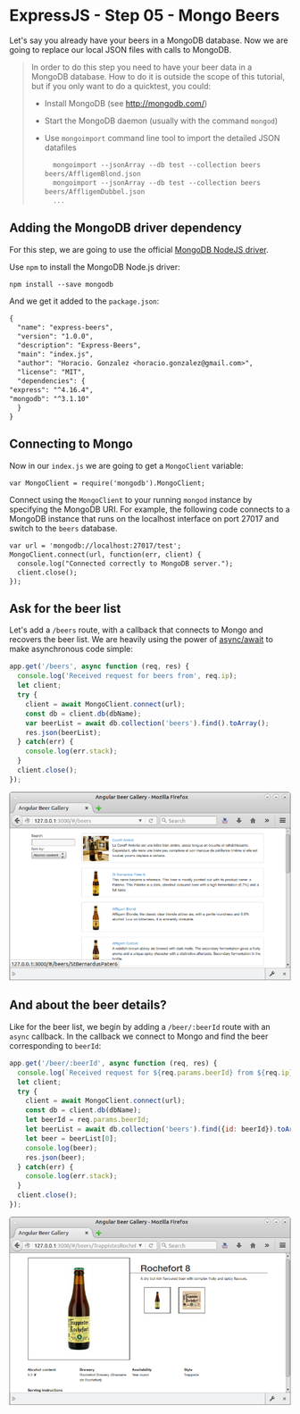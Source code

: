 # ExpressJS - Step 05 - Mongo Beers

Let's say you already have your beers in a MongoDB database. Now we are going to replace our local JSON files with calls to MongoDB.

> In order to do this step you need to have your beer data in a MongoDB database.
> How to do it is outside the scope of this tutorial, but if you only want to do a quicktest, you could:
>
> - Install MongoDB (see http://mongodb.com/)
> - Start the MongoDB daemon (usually with the command `mongod`)
> - Use `mongoimport` command line tool to import the detailed JSON datafiles
>
>    ```
>      mongoimport --jsonArray --db test --collection beers beers/AffligemBlond.json
>      mongoimport --jsonArray --db test --collection beers beers/AffligemDubbel.json
>      ...
>   ```   


## Adding the MongoDB driver dependency

For this step, we are going to use the official [MongoDB NodeJS driver](http://docs.mongodb.org/ecosystem/drivers/node-js).

Use `npm` to install the MongoDB Node.js driver:

    npm install --save mongodb

And we get it added to the `package.json`:  

    {
      "name": "express-beers",
      "version": "1.0.0",
      "description": "Express-Beers",
      "main": "index.js",
      "author": "Horacio. Gonzalez <horacio.gonzalez@gmail.com>",
      "license": "MIT",
      "dependencies": {
    "express": "^4.16.4",
    "mongodb": "^3.1.10"
      }
    }

## Connecting to Mongo

Now in our `index.js` we are going to get a `MongoClient` variable:

    var MongoClient = require('mongodb').MongoClient;


Connect using the `MongoClient` to your running `mongod` instance by specifying the MongoDB URI. For example, the following code connects to a MongoDB instance that runs on the localhost interface on port 27017 and switch to the `beers` database.

    var url = 'mongodb://localhost:27017/test';
    MongoClient.connect(url, function(err, client) {
      console.log("Connected correctly to MongoDB server.");
      client.close();
    });


## Ask for the beer list

Let's add a  `/beers` route, with a callback that connects to Mongo and recovers the beer list. 
We are heavily using the power of [async/await](https://developer.mozilla.org/en-US/docs/Web/JavaScript/Reference/Statements/async_function) to make asynchronous code simple:

```js
app.get('/beers', async function (req, res) {
  console.log('Received request for beers from', req.ip);
  let client;
  try {  
    client = await MongoClient.connect(url);
    const db = client.db(dbName);
    var beerList = await db.collection('beers').find().toArray();
    res.json(beerList);
  } catch(err) {
    console.log(err.stack);
  }
  client.close();
});
```

![Beer list](/assets/step-05-beerlist.png)


## And about the beer details?

Like for the beer list, we begin by adding a `/beer/:beerId` route with an `async` callback.
In the callback we connect to Mongo and find the beer corresponding to `beerId`:

```js
app.get('/beer/:beerId', async function (req, res) {
  console.log(`Received request for ${req.params.beerId} from ${req.ip}`);
  let client;
  try {  
    client = await MongoClient.connect(url);
    const db = client.db(dbName);
    let beerId = req.params.beerId;
    let beerList = await db.collection('beers').find({id: beerId}).toArray(); 
    let beer = beerList[0];
    console.log(beer);
    res.json(beer);
  } catch(err) {
    console.log(err.stack);
  }
  client.close();
});

```   


![Beer list](/assets/step-05-beerdetails.png)

